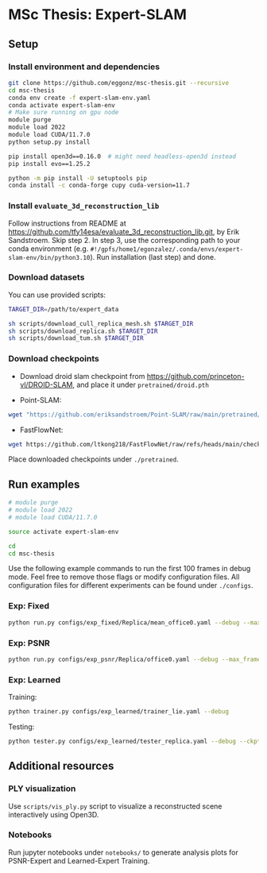# MSc Thesis: Expert-SLAM

## Setup

### Install environment and dependencies

```bash
git clone https://github.com/eggonz/msc-thesis.git --recursive
cd msc-thesis
conda env create -f expert-slam-env.yaml
conda activate expert-slam-env
# Make sure running on gpu node
module purge
module load 2022
module load CUDA/11.7.0
python setup.py install
```

```bash
pip install open3d==0.16.0  # might need headless-open3d instead
pip install evo==1.25.2

python -m pip install -U setuptools pip
conda install -c conda-forge cupy cuda-version=11.7
```

### Install `evaluate_3d_reconstruction_lib`

Follow instructions from README at https://github.com/tfy14esa/evaluate_3d_reconstruction_lib.git, by Erik Sandstroem.
Skip step 2.
In step 3, use the corresponding path to your conda environment (e.g. `#!/gpfs/home1/egonzalez/.conda/envs/expert-slam-env/bin/python3.10`).
Run installation (last step) and done.

### Download datasets

You can use provided scripts:

```bash
TARGET_DIR=/path/to/expert_data

sh scripts/download_cull_replica_mesh.sh $TARGET_DIR
sh scripts/download_replica.sh $TARGET_DIR
sh scripts/download_tum.sh $TARGET_DIR
```

### Download checkpoints

- Download droid slam checkpoint from https://github.com/princeton-vl/DROID-SLAM, and place it under `pretrained/droid.pth`

- Point-SLAM:

```bash
wget "https://github.com/eriksandstroem/Point-SLAM/raw/main/pretrained/middle_fine.pt"
```

- FastFlowNet:
```bash
wget https://github.com/ltkong218/FastFlowNet/raw/refs/heads/main/checkpoints/fastflownet_ft_mix.pth
```

Place downloaded checkpoints under `./pretrained`.

## Run examples

```bash
# module purge
# module load 2022
# module load CUDA/11.7.0

source activate expert-slam-env

cd
cd msc-thesis
```

Use the following example commands to run the first 100 frames in debug mode.
Feel free to remove those flags or modify configuration files.
All configuration files for different experiments can be found under `./configs`.

### Exp: Fixed

```bash
python run.py configs/exp_fixed/Replica/mean_office0.yaml --debug --max_frames=100 --make_video
```

### Exp: PSNR

```bash
python run.py configs/exp_psnr/Replica/office0.yaml --debug --max_frames=100 --make_video
```

### Exp: Learned

Training:
```bash
python trainer.py configs/exp_learned/trainer_lie.yaml --debug
```

Testing:
```bash
python tester.py configs/exp_learned/tester_replica.yaml --debug --ckpt=/path/to/output_folder/ExpertTrainer/learned_expert/DEBUG_expL/2025-01-01T00:00:00.000000/ckpts/mixer_latest.pth
```
## Additional resources

### PLY visualization

Use `scripts/vis_ply.py` script to visualize a reconstructed scene interactively using Open3D.

### Notebooks

Run jupyter notebooks under `notebooks/` to generate analysis plots for PSNR-Expert and Learned-Expert Training.
